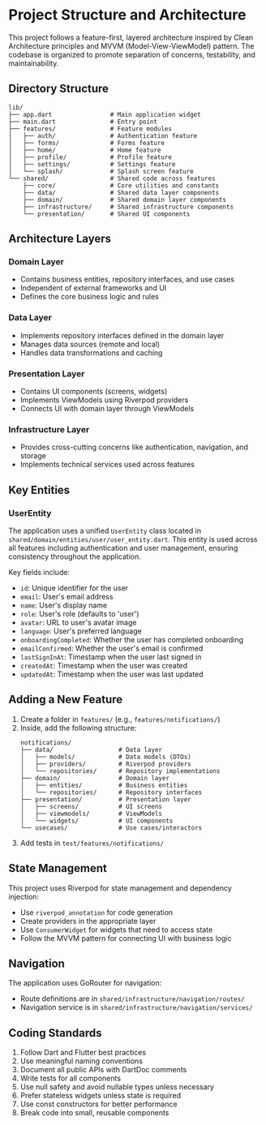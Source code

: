 # Project Structure and Architecture

This project follows a feature-first, layered architecture inspired by Clean Architecture principles and MVVM (Model-View-ViewModel) pattern. The codebase is organized to promote separation of concerns, testability, and maintainability.

## Directory Structure

```
lib/
├── app.dart                # Main application widget
├── main.dart               # Entry point
├── features/               # Feature modules
│   ├── auth/               # Authentication feature
│   ├── forms/              # Forms feature
│   ├── home/               # Home feature
│   ├── profile/            # Profile feature
│   ├── settings/           # Settings feature
│   └── splash/             # Splash screen feature
└── shared/                 # Shared code across features
    ├── core/               # Core utilities and constants
    ├── data/               # Shared data layer components
    ├── domain/             # Shared domain layer components
    ├── infrastructure/     # Shared infrastructure components
    └── presentation/       # Shared UI components
```

## Architecture Layers

### Domain Layer
- Contains business entities, repository interfaces, and use cases
- Independent of external frameworks and UI
- Defines the core business logic and rules

### Data Layer
- Implements repository interfaces defined in the domain layer
- Manages data sources (remote and local)
- Handles data transformations and caching

### Presentation Layer
- Contains UI components (screens, widgets)
- Implements ViewModels using Riverpod providers
- Connects UI with domain layer through ViewModels

### Infrastructure Layer
- Provides cross-cutting concerns like authentication, navigation, and storage
- Implements technical services used across features

## Key Entities

### UserEntity

The application uses a unified `UserEntity` class located in `shared/domain/entities/user/user_entity.dart`. This entity is used across all features including authentication and user management, ensuring consistency throughout the application.

Key fields include:
- `id`: Unique identifier for the user
- `email`: User's email address
- `name`: User's display name
- `role`: User's role (defaults to 'user')
- `avatar`: URL to user's avatar image
- `language`: User's preferred language
- `onboardingCompleted`: Whether the user has completed onboarding
- `emailConfirmed`: Whether the user's email is confirmed
- `lastSignInAt`: Timestamp when the user last signed in
- `createdAt`: Timestamp when the user was created
- `updatedAt`: Timestamp when the user was last updated

## Adding a New Feature

1. Create a folder in `features/` (e.g., `features/notifications/`)
2. Inside, add the following structure:
   ```
   notifications/
   ├── data/                  # Data layer
   │   ├── models/            # Data models (DTOs)
   │   ├── providers/         # Riverpod providers
   │   └── repositories/      # Repository implementations
   ├── domain/                # Domain layer
   │   ├── entities/          # Business entities
   │   └── repositories/      # Repository interfaces
   ├── presentation/          # Presentation layer
   │   ├── screens/           # UI screens
   │   ├── viewmodels/        # ViewModels
   │   └── widgets/           # UI components
   └── usecases/              # Use cases/interactors
   ```
3. Add tests in `test/features/notifications/`

## State Management

This project uses Riverpod for state management and dependency injection:

- Use `riverpod_annotation` for code generation
- Create providers in the appropriate layer
- Use `ConsumerWidget` for widgets that need to access state
- Follow the MVVM pattern for connecting UI with business logic

## Navigation

The application uses GoRouter for navigation:

- Route definitions are in `shared/infrastructure/navigation/routes/`
- Navigation service is in `shared/infrastructure/navigation/services/`

## Coding Standards

1. Follow Dart and Flutter best practices
2. Use meaningful naming conventions
3. Document all public APIs with DartDoc comments
4. Write tests for all components
5. Use null safety and avoid nullable types unless necessary
6. Prefer stateless widgets unless state is required
7. Use const constructors for better performance
8. Break code into small, reusable components
